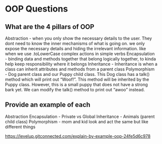 # OOP Questions

## What are the 4 pillars of OOP
Abstraction - when you only show the necessary details to the user. They dont need to know the inner mechanisms of what is going on. we only expose the necessary details and hiding the irrelevant information. like when we use .toLowerCase
    complex actions in simple verbs
Encapsulation - binding data and methods together that belong logically together, to kinda help keep responsibility where it belongs
Inheritance - Inheritance is when a class can inherit attributes and methods from a parent class
Polymorphism - Dog parent class and our Puppy child class. This Dog class has a talk() method which will print out “Woof!”. This method will be inherited by the Puppy class. However, this is a small puppy that does not have a strong bark yet. We can modify the talk() method to print out “awoo” instead.



## Provide an example of each
Abstraction
Encapsulation - Private vs Global
Inheritance - Animals (parent child class)
Polymorphism - mom and kid look and act the same but like different things



https://levelup.gitconnected.com/explain-by-example-oop-24fe5d6c978

